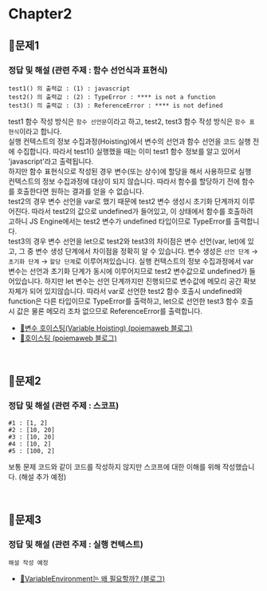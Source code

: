# Chapter2

## 📌문제1
### 정답 및 해설 (관련 주제 : 함수 선언식과 표현식)
```
test1() 의 출력값 : (1) : javascript
test2() 의 출력값 : (2) : TypeError : **** is not a function
test3() 의 출력값 : (3) : ReferenceError : **** is not defined
```
test1 함수 작성 방식은 `함수 선언문`이라고 하고, test2, test3 함수 작성 방식은 `함수 표현식`이라고 합니다.   
실행 컨텍스트의 정보 수집과정(Hoisting)에서 변수의 선언과 함수 선언을 코드 실행 전에 수집합니다. 따라서 test1() 실행했을 때는 이미 test1 함수 정보를 알고 있어서 'javascript'라고 출력됩니다.   
하지만 함수 표현식으로 작성된 경우 변수(또는 상수)에 할당을 해서 사용하므로 실행 컨텍스트의 정보 수집과정에 대상이 되지 않습니다. 따라서 함수를 할당하기 전에 함수를 호출한다면 원하는 결과를 얻을 수 없습니다.   
test2의 경우 변수 선언을 var로 했기 때문에 test2 변수 생성시 초기화 단계까지 이루어진다. 따라서 test2의 값으로 undefined가 들어있고, 이 상태에서 함수를 호출하려고하니 JS Engine에서는 test2 변수가 undefined 타입이므로 TypeError를 출력합니다.   
test3의 경우 변수 선언을 let으로 
test2와 test3의 차이점은 변수 선언(var, let)에 있고, 그 중 변수 생성 단계에서 차이점을 정확히 알 수 있습니다. 변수 생성은 `선언 단계` → `초기화 단계` → `할당 단계`로 이루어져있습니다. 실행 컨텍스트의 정보 수집과정에서 var 변수는 선언과 초기화 단계가 동시에 이루어지므로 test2 변수값으로 undefined가 들어있습니다. 하지만 let 변수는 선언 단계까지만 진행되므로 변수값에 메모리 공간 확보 자체가 되어 있지않습니다. 따라서 var로 선언한 test2 함수 호출시 undefined와 function은 다른 타입이므로 TypeError를 출력하고, let으로 선언한 test3 함수 호출시 값은 물론 메모리 조차 없으므로 ReferenceError를 출력합니다.

- [🔗변수 호이스팅(Variable Hoisting) (poiemaweb 블로그)](https://poiemaweb.com/js-data-type-variable#23-%EB%B3%80%EC%88%98-%ED%98%B8%EC%9D%B4%EC%8A%A4%ED%8C%85variable-hoisting)
- [🔗호이스팅 (poiemaweb 블로그)](https://poiemaweb.com/js-data-type-variable#23-%EB%B3%80%EC%88%98-%ED%98%B8%EC%9D%B4%EC%8A%A4%ED%8C%85variable-hoisting)

<br>

## 📌문제2
### 정답 및 해설 (관련 주제 : 스코프)
```
#1 : [1, 2]
#2 : [10, 20]
#3 : [10, 20]
#4 : [10, 2]
#5 : [100, 2]
```
보통 문제 코드와 같이 코드를 작성하지 않지만 스코프에 대한 이해를 위해 작성했습니다. (해설 추가 예정)

<br>

## 📌문제3
### 정답 및 해설 (관련 주제 : 실행 컨텍스트)
```
해설 작성 예정
```
- [🔗VariableEnvironment는 왜 필요할까? (블로그)](https://sambalim.tistory.com/155)
